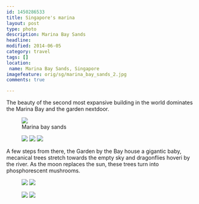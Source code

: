 ```yaml
---
id: 1450286533
title: Singapore's marina
layout: post
type: photo
description: Marina Bay Sands
headline: 
modified: 2014-06-05
category: travel
tags: []
location:
 name: Marina Bay Sands, Singapore
imagefeature: orig/sg/marina_bay_sands_2.jpg
comments: true

---
```

The beauty of the second most expansive building in the world dominates the Marina Bay and the garden nextdoor.
<figure>
  <a href="/images/orig/sg/marina_bay_complex.jpg"><img src="/images/scale/sg/marina_bay_complex.jpg"></a>
  <figcaption>Marina bay sands</figcaption>
</figure>
<figure class="third">
  <a href="/images/orig/sg/marina_bay_sands_1.jpg"><img src="/images/scale/sg/marina_bay_sands_1.jpg"></a>
  <a href="/images/orig/sg/marina_bay_flyer.jpg"><img src="/images/scale/sg/marina_bay_flyer.jpg"></a>
  <a href="/images/orig/sg/marina_bay_sands_2.jpg"><img src="/images/scale/sg/marina_bay_sands_2.jpg"></a>
</figure>

A few steps from there, the Garden by the Bay house a gigantic baby,
mecanical trees stretch towards the empty sky and dragonflies hoveri by the river.
As the moon replaces the sun, these trees turn into phosphorescent mushrooms.

<figure class="half">
  <a href="/images/orig/sg/gardens_bay_tree.jpg"><img src="/images/scale/sg/gardens_bay_tree.jpg"></a>
  <a href="/images/orig/sg/gardens_bay_lion.jpg"><img src="/images/scale/sg/gardens_bay_lion.jpg"></a>
</figure>

<figure class="half">
  <a href="/images/orig/sg/gardens_bay_night.jpg"><img src="/images/scale/sg/gardens_bay_night.jpg"></a>
  <a href="/images/orig/sg/gardens_bay_baby.jpg"><img src="/images/scale/sg/gardens_bay_baby.jpg"></a>
</figure>


<div class="cycle" style="background-image: url(/images/scale/pano/sg/gardens_bay.jpg);">
</div>

